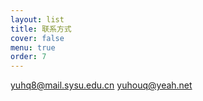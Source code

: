 ```yaml
---
layout: list
title: 联系方式
cover: false
menu: true
order: 7
---
```



yuhq8@mail.sysu.edu.cn
yuhouq@yeah.net



